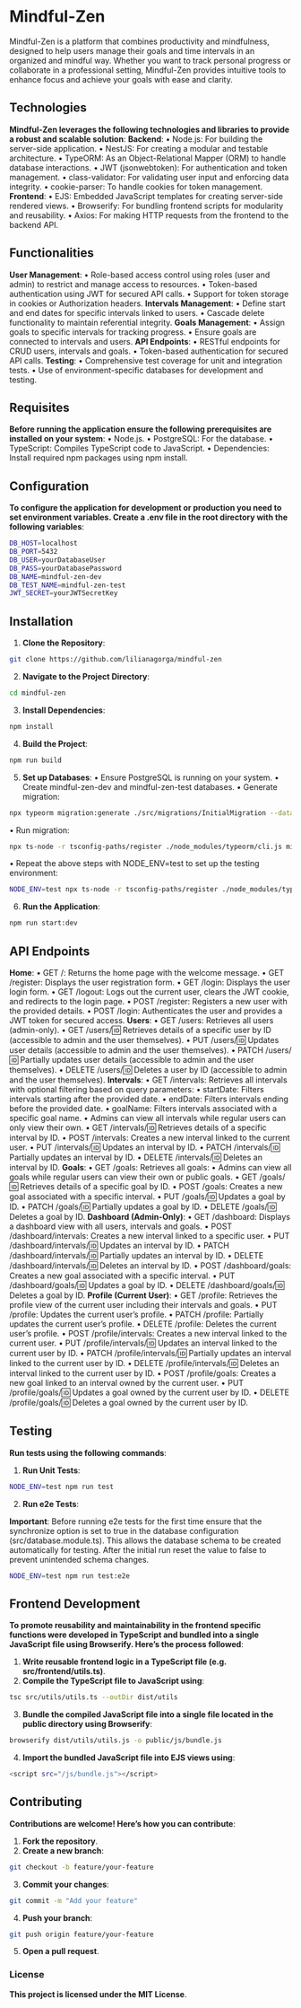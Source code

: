 # Mindful-Zen

Mindful-Zen is a platform that combines productivity and mindfulness, designed to help users manage their goals and time intervals in an organized and mindful way. Whether you want to track personal progress or collaborate in a professional setting, Mindful-Zen provides intuitive tools to enhance focus and achieve your goals with ease and clarity.


## Technologies

**Mindful-Zen leverages the following technologies and libraries to provide a robust and scalable solution**:
**Backend**:
•	Node.js: For building the server-side application.
•	NestJS: For creating a modular and testable architecture.
•	TypeORM: As an Object-Relational Mapper (ORM) to handle database interactions.
•	JWT (jsonwebtoken): For authentication and token management.
•	class-validator: For validating user input and enforcing data integrity.
•	cookie-parser: To handle cookies for token management.
**Frontend**:
•	EJS: Embedded JavaScript templates for creating server-side rendered views.
•	Browserify: For bundling frontend scripts for modularity and reusability.
•	Axios: For making HTTP requests from the frontend to the backend API.


## Functionalities

**User Management**:
•	Role-based access control using roles (user and admin) to restrict and manage access to resources.
•	Token-based authentication using JWT for secured API calls.
•	Support for token storage in cookies or Authorization headers.
**Intervals Management**:
•	Define start and end dates for specific intervals linked to users.
•	Cascade delete functionality to maintain referential integrity.
**Goals Management**:
•	Assign goals to specific intervals for tracking progress.
•	Ensure goals are connected to intervals and users.
**API Endpoints**:
•	RESTful endpoints for CRUD users, intervals and goals.
•	Token-based authentication for secured API calls.
**Testing**:
•	Comprehensive test coverage for unit and integration tests.
•	Use of environment-specific databases for development and testing.


## Requisites

**Before running the application ensure the following prerequisites are installed on your system**:
•	Node.js.
•	PostgreSQL: For the database.
•	TypeScript: Compiles TypeScript code to JavaScript.
•	Dependencies: Install required npm packages using npm install.


## Configuration

**To configure the application for development or production you need to set environment variables. Create a .env file in the root directory with the following variables**:

```bash
DB_HOST=localhost
DB_PORT=5432
DB_USER=yourDatabaseUser
DB_PASS=yourDatabasePassword
DB_NAME=mindful-zen-dev
DB_TEST_NAME=mindful-zen-test
JWT_SECRET=yourJWTSecretKey
```


## Installation

1.	**Clone the Repository**:
```bash
git clone https://github.com/lilianagorga/mindful-zen
```
2.	**Navigate to the Project Directory**:
```bash
cd mindful-zen
```
3.	**Install Dependencies**:
```bash
npm install
```
4.	**Build the Project**:
```bash
npm run build
```
5.	**Set up Databases**:
•	Ensure PostgreSQL is running on your system.
•	Create mindful-zen-dev and mindful-zen-test databases.
•	Generate migration:
```bash
npx typeorm migration:generate ./src/migrations/InitialMigration --dataSource ./dist/data-source.js
```
•	Run migration:
```bash
npx ts-node -r tsconfig-paths/register ./node_modules/typeorm/cli.js migration:run --dataSource ./dist/data-source.js
```
•	Repeat the above steps with NODE_ENV=test to set up the testing environment:
```bash
NODE_ENV=test npx ts-node -r tsconfig-paths/register ./node_modules/typeorm/cli.js migration:run --dataSource ./dist/data-source.js
```
6.	**Run the Application**:
```bash
npm run start:dev
```


## API Endpoints

**Home**:
•	GET /: Returns the home page with the welcome message.
•	GET /register: Displays the user registration form.
•	GET /login: Displays the user login form.
•	GET /logout: Logs out the current user, clears the JWT cookie, and redirects to the login page.
•	POST /register: Registers a new user with the provided details.
•	POST /login: Authenticates the user and provides a JWT token for secured access.
**Users**:
•	GET /users: Retrieves all users (admin-only).
•	GET /users/:id: Retrieves details of a specific user by ID (accessible to admin and the user themselves).
•	PUT /users/:id: Updates user details (accessible to admin and the user themselves).
•	PATCH /users/:id: Partially updates user details (accessible to admin and the user themselves).
•	DELETE /users/:id: Deletes a user by ID (accessible to admin and the user themselves).
**Intervals**:
•	GET /intervals: Retrieves all intervals with optional filtering based on query parameters:
  •	startDate: Filters intervals starting after the provided date.
  •	endDate: Filters intervals ending before the provided date.
  •	goalName: Filters intervals associated with a specific goal name.
  •	Admins can view all intervals while regular users can only view their own.
•	GET /intervals/:id: Retrieves details of a specific interval by ID.
•	POST /intervals: Creates a new interval linked to the current user.
•	PUT /intervals/:id: Updates an interval by ID.
•	PATCH /intervals/:id: Partially updates an interval by ID.
•	DELETE /intervals/:id: Deletes an interval by ID.
**Goals**:
•	GET /goals: Retrieves all goals:
  •	Admins can view all goals while regular users can view their own or public goals.
•	GET /goals/:id: Retrieves details of a specific goal by ID.
•	POST /goals: Creates a new goal associated with a specific interval.
•	PUT /goals/:id: Updates a goal by ID.
•	PATCH /goals/:id: Partially updates a goal by ID.
•	DELETE /goals/:id: Deletes a goal by ID.
**Dashboard (Admin-Only)**:
•	GET /dashboard: Displays a dashboard view with all users, intervals and goals.
•	POST /dashboard/intervals: Creates a new interval linked to a specific user.
•	PUT /dashboard/intervals/:id: Updates an interval by ID.
•	PATCH /dashboard/intervals/:id: Partially updates an interval by ID.
•	DELETE /dashboard/intervals/:id: Deletes an interval by ID.
•	POST /dashboard/goals: Creates a new goal associated with a specific interval.
•	PUT /dashboard/goals/:id: Updates a goal by ID.
•	DELETE /dashboard/goals/:id: Deletes a goal by ID.
**Profile (Current User)**:
•	GET /profile: Retrieves the profile view of the current user including their intervals and goals.
•	PUT /profile: Updates the current user’s profile.
•	PATCH /profile: Partially updates the current user’s profile.
•	DELETE /profile: Deletes the current user’s profile.
•	POST /profile/intervals: Creates a new interval linked to the current user.
•	PUT /profile/intervals/:id: Updates an interval linked to the current user by ID.
•	PATCH /profile/intervals/:id: Partially updates an interval linked to the current user by ID.
•	DELETE /profile/intervals/:id: Deletes an interval linked to the current user by ID.
•	POST /profile/goals: Creates a new goal linked to an interval owned by the current user.
•	PUT /profile/goals/:id: Updates a goal owned by the current user by ID.
•	DELETE /profile/goals/:id: Deletes a goal owned by the current user by ID.


## Testing

**Run tests using the following commands**:

1.	**Run Unit Tests**:
```bash
NODE_ENV=test npm run test
```
2.	**Run e2e Tests**:

**Important**: Before running e2e tests for the first time ensure that the synchronize option is set to true in the database configuration (src/database.module.ts). This allows the database schema to be created automatically for testing. After the initial run reset the value to false to prevent unintended schema changes.
```bash
NODE_ENV=test npm run test:e2e
```


## Frontend Development

**To promote reusability and maintainability in the frontend specific functions were developed in TypeScript and bundled into a single JavaScript file using Browserify. Here’s the process followed**:
1.	**Write reusable frontend logic in a TypeScript file (e.g. src/frontend/utils.ts)**.
2.	**Compile the TypeScript file to JavaScript using**:
```bash
tsc src/utils/utils.ts --outDir dist/utils
```
3. **Bundle the compiled JavaScript file into a single file located in the public directory using Browserify**:
```bash
browserify dist/utils/utils.js -o public/js/bundle.js
```
4.	**Import the bundled JavaScript file into EJS views using**:
```bash
<script src="/js/bundle.js"></script>
```


## Contributing

**Contributions are welcome! Here’s how you can contribute**:

1.  **Fork the repository**.
2.  **Create a new branch**:
```bash
git checkout -b feature/your-feature
```
3.  **Commit your changes**:
```bash
git commit -m "Add your feature"
```
4.	**Push your branch**:
```bash
git push origin feature/your-feature
```
5.	**Open a pull request**.



### License

**This project is licensed under the MIT License**.